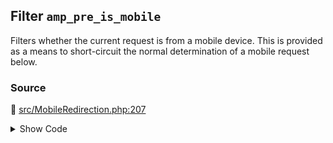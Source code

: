 ## Filter `amp_pre_is_mobile`


Filters whether the current request is from a mobile device. This is provided as a means to short-circuit the normal determination of a mobile request below.

### Source

:link: [src/MobileRedirection.php:207](../../src/MobileRedirection.php#L207)

<details>
<summary>Show Code</summary>

```php
$pre_is_mobile = apply_filters( 'amp_pre_is_mobile', null );
```

</details>
